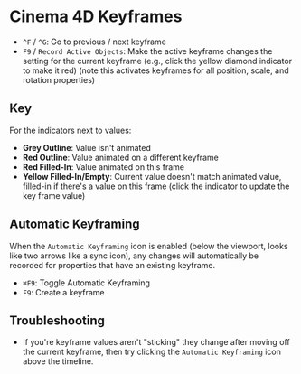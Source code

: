 # Cinema 4D Keyframes

- `^F` / `^G`: Go to previous / next keyframe
- `F9` / `Record Active Objects`: Make the active keyframe changes the setting for the current keyframe (e.g., click the yellow diamond indicator to make it red) (note this activates keyframes for all position, scale, and rotation properties)

## Key

For the indicators next to values:

- **Grey Outline**: Value isn't animated
- **Red Outline**: Value animated on a different keyframe
- **Red Filled-In**: Value animated on this frame
- **Yellow Filled-In/Empty**: Current value doesn't match animated value, filled-in if there's a value on this frame (click the indicator to update the key frame value)

## Automatic Keyframing

When the `Automatic Keyframing` icon is enabled (below the viewport, looks like two arrows like a sync icon), any changes will automatically be recorded for properties that have an existing keyframe.

- `⌘F9`: Toggle Automatic Keyframing
- `F9`: Create a keyframe

## Troubleshooting

- If you're keyframe values aren't "sticking" they change after moving off the current keyframe, then try clicking the `Automatic Keyframing` icon above the timeline.
